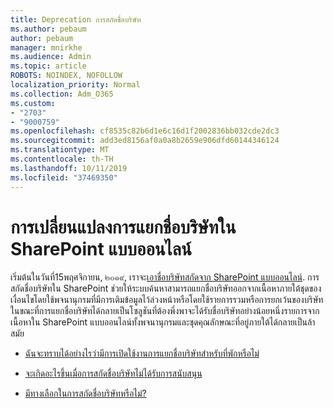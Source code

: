 ```yaml
---
title: Deprecation การสกัดชื่อบริษัท
ms.author: pebaum
author: pebaum
manager: mnirkhe
ms.audience: Admin
ms.topic: article
ROBOTS: NOINDEX, NOFOLLOW
localization_priority: Normal
ms.collection: Adm_O365
ms.custom:
- "2703"
- "9000759"
ms.openlocfilehash: cf8535c82b6d1e6c16d1f2002836bb032cde2dc3
ms.sourcegitcommit: add3ed8156af0a0a8b2659e906dfd60144346124
ms.translationtype: MT
ms.contentlocale: th-TH
ms.lasthandoff: 10/11/2019
ms.locfileid: "37469350"
---
```

# <a name="changes-to-company-name-extraction-in-sharepoint-online"></a>การเปลี่ยนแปลงการแยกชื่อบริษัทใน SharePoint แบบออนไลน์

เริ่มต้นในวันที่15พฤศจิกายน, ๒๐๑๙, เราจะ[เอาชื่อบริษัทสกัดจาก SharePoint แบบออนไลน์](https://docs.microsoft.com/sharepoint/changes-to-company-name-extraction-in-sharepoint-online). การสกัดชื่อบริษัทใน SharePoint ช่วยให้ระบบค้นหาสามารถแยกชื่อบริษัทออกจากเนื้อหาภายใต้ชุดของเงื่อนไขโดยใช้พจนานุกรมที่มีการเติมข้อมูลไว้ล่วงหน้าหรือโดยใช้รายการรวมหรือการยกเว้นของบริษัท ในขณะที่การแยกชื่อบริษัทได้กลายเป็นโซลูชันที่ต้องพึ่งพาจะได้รับชื่อบริษัทอย่างน้อยหนึ่งรายการจากเนื้อหาใน SharePoint แบบออนไลน์ทั้งพจนานุกรมและชุดคุณลักษณะที่อยู่ภายใต้ได้กลายเป็นล้าสมัย

- [ฉันจะทราบได้อย่างไรว่ามีการเปิดใช้งานการแยกชื่อบริษัทสำหรับที่พักหรือไม่](https://docs.microsoft.com/sharepoint/changes-to-company-name-extraction-in-sharepoint-online#how-do-i-know-if-company-name-extraction-is-enabled-for-a-property)

- [จะเกิดอะไรขึ้นเมื่อการสกัดชื่อบริษัทไม่ได้รับการสนับสนุน](https://docs.microsoft.com/sharepoint/changes-to-company-name-extraction-in-sharepoint-online#what-happens-when-company-name-extraction-is-deprecated) 

- [มีทางเลือกในการสกัดชื่อบริษัทหรือไม่?](https://docs.microsoft.com/sharepoint/changes-to-company-name-extraction-in-sharepoint-online#are-there-alternatives-to-company-name-extraction) 